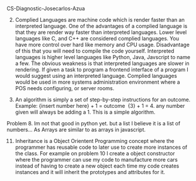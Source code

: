 CS-Diagnostic-Josecarlos-Azua

2. Complied Languages are machine code which is render faster than an interpreted language. One of the advantages of a complied language is that they are render way faster than interpreted languages. Lower level languages like C, and C++ are considered complied languages. You have more control over hard like memory and CPU usage. Disadvantage of this that  you will need to compile the code yourself. Interpreted languages is higher level languages like Python, Java, Javscript to name a few. The obvious weakness is that interpreted languages are slower in rendering. If given a task to program a frontend interface of a program I would suggest using an interpreted language. Complied languages would be used in more systems administration environment where a POS needs configuring, or server rooms.

3. An algorithm is simply a set of step-by-step instructions for an outcome. Example: {insert number here} + 1 = outcome  {3} + 1 = 4. any number given will always be adding a 1. This is a simple algorithm. 


Problem 8.
Im not that good in python yet. but a list I believe it is a list of numbers... As Arrays are similar to as arrays in javascript.

11. Inheritance is a Object Orientent Programming concept where the programmer has reusable code to later use to create more instances of the class. For example on problem 10 I create a object constructor where the programmer can use my code to manufacture more cars instead of having to create a new object each time my code creates instances and it will inherit the prototypes and attributes for it.